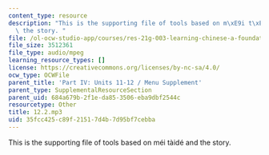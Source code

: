 ```yaml
---
content_type: resource
description: "This is the supporting file of tools based on m\xE9i t\xE0id\xE9 and\
  \ the story. "
file: /ol-ocw-studio-app/courses/res-21g-003-learning-chinese-a-foundation-course-in-mandarin-spring-2011/35fcc425c89f21517d4b7d95bf7cebba_12.2.mp3
file_size: 3512361
file_type: audio/mpeg
learning_resource_types: []
license: https://creativecommons.org/licenses/by-nc-sa/4.0/
ocw_type: OCWFile
parent_title: 'Part IV: Units 11-12 / Menu Supplement'
parent_type: SupplementalResourceSection
parent_uid: 684a679b-2f1e-da85-3506-eba9dbf2544c
resourcetype: Other
title: 12.2.mp3
uid: 35fcc425-c89f-2151-7d4b-7d95bf7cebba
---
```

This is the supporting file of tools based on méi tàidé and the story. 